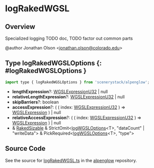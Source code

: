 # logRakedWGSL

## Overview

Specialized logging TODO doc, TODO factor out common parts

@author Jonathan Olson &lt;jonathan.olson@colorado.edu&gt;

## Type logRakedWGSLOptions {: #logRakedWGSLOptions }


```js
import type { logRakedWGSLOptions } from 'scenerystack/alpenglow';
```


- **lengthExpression**?: [WGSLExpressionU32](../alpenglow/WGSLString.md#WGSLExpressionU32) | <span style="color: hsla(calc(var(--md-hue) + 180deg),80%,40%,1);">null</span>
- **relativeLengthExpression**?: [WGSLExpressionU32](../alpenglow/WGSLString.md#WGSLExpressionU32) | <span style="color: hsla(calc(var(--md-hue) + 180deg),80%,40%,1);">null</span>
- **skipBarriers**?: <span style="color: hsla(calc(var(--md-hue) + 180deg),80%,40%,1);">boolean</span>
- **accessExpression**?: ( ( index: [WGSLExpressionU32](../alpenglow/WGSLString.md#WGSLExpressionU32) ) =&gt; [WGSLExpression](../alpenglow/WGSLString.md#WGSLExpression) ) | <span style="color: hsla(calc(var(--md-hue) + 180deg),80%,40%,1);">null</span>
- **relativeAccessExpression**?: ( ( index: [WGSLExpressionU32](../alpenglow/WGSLString.md#WGSLExpressionU32) ) =&gt; [WGSLExpression](../alpenglow/WGSLString.md#WGSLExpression) ) | <span style="color: hsla(calc(var(--md-hue) + 180deg),80%,40%,1);">null</span>
- &amp; [RakedSizable](../alpenglow/WGSLUtils.md#RakedSizable) &amp; StrictOmit&lt;[logWGSLOptions](../alpenglow/logWGSL.md#logWGSLOptions)&lt;T&gt;, "dataCount" | "writeData"&gt; &amp; PickRequired&lt;[logWGSLOptions](../alpenglow/logWGSL.md#logWGSLOptions)&lt;T&gt;, "type"&gt;




## Source Code

See the source for [logRakedWGSL.ts](https://github.com/phetsims/alpenglow/blob/main/js/webgpu/wgsl/gpu/logRakedWGSL.ts) in the [alpenglow](https://github.com/phetsims/alpenglow) repository.
